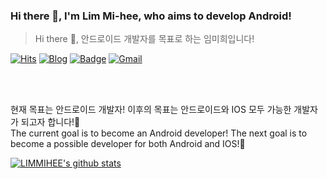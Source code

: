 ### Hi there 👋, I'm Lim Mi-hee, who aims to develop Android!
> Hi there 👋, 안드로이드 개발자를 목표로 하는 임미희입니다! 

[![Hits](https://hits.seeyoufarm.com/api/count/incr/badge.svg?url=https%3A%2F%2Fhits.seeyoufarm.com)](https://hits.seeyoufarm.com)
[![Blog](https://img.shields.io/badge/LIMMIHEE's%20Blog-green?link=https://github.com/LIMMIHEE)](https://helloworld-limmihee.tistory.com/)
[![Badge](http://img.shields.io/badge/-LIM%20MIHEE-black?style=flat-square&logo=github&link=https://github.com/LIMMIHEE)](https://github.com/LIMMIHEE)
[![Gmail](https://img.shields.io/badge/mail-d14836?style=flat-square&logo=Gmail&logoColor=white&link=mailto:mirimhee@naver.com)](mailto:mirimhee@naver.com)


<br>
<br>

현재 목표는 안드로이드 개발자! 이후의 목표는 안드로이드와 IOS 모두 가능한 개발자가 되고자 합니다!🎊<br>
The current goal is to become an Android developer! The next goal is to become a possible developer for both Android and IOS!🎊

[![LIMMIHEE's github stats](https://github-readme-stats.vercel.app/api?username=LIMMIHEE)](https://github.com/LIMMIHEE/github-readme-stats)
